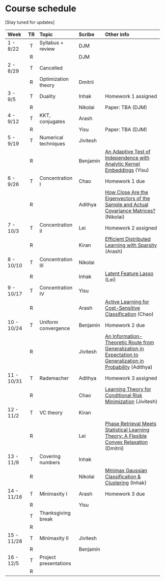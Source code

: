 # Course schedule

[Stay tuned for updates]

| Week | TR | Topic | Scribe | Other info |
|:---|:---:|:---|:---|:---|
|1 - 8/22  | T | Syllabus + review    | DJM | |
|        | R |                      | DJM |
|2 - 8/29  | T | Cancelled
|        | R |      Optimization theory  | Dmitrii |   
|3 - 9/5   | T | Duality            | Inhak | Homework 1 assigned |
|        | R |                      | Nikolai | Paper: TBA (DJM) |
|4 - 9/12  | T | KKT, conjugates      | Arash | 
|        | R |                      | Yisu | Paper: TBA (DJM)|
|5 - 9/19  | T | Numerical techniques | Jivitesh | 
|        | R |                      | Benjamin | [An Adaptive Test of Independence with Analytic Kernel Embeddings](http://proceedings.mlr.press/v70/jitkrittum17a.html) (Yisu)|
|6 - 9/26  | T | Concentration I      | Chao | Homework 1 due
|        | R |                      | Adithya | [How Close Are the Eigenvectors of the Sample and Actual Covariance Matrices?](http://proceedings.mlr.press/v70/loukas17a.html) (Nikolai)|
|7 - 10/3  | T | Concentration II     | Lei | Homework 2 assigned |
|        | R |                      | Kiran| [Efficient Distributed Learning with Sparsity](http://proceedings.mlr.press/v70/wang17f.html) (Arash)
|8 - 10/10 | T | Concentration III    | Nikolai | 
|        | R |                      | Inhak | [Latent Feature Lasso](http://proceedings.mlr.press/v70/yen17a.html) (Lei) |
|9 - 10/17 | T | Concentration IV     | Yisu | 
|        | R |                      | Arash | [Active Learning for Cost-Sensitive Classification](http://proceedings.mlr.press/v70/krishnamurthy17a.html) (Chao) |
|10 - 10/24| T | Uniform convergence  | Benjamin | Homework 2 due
|        | R |                      | Jivitesh | [An Information-Theoretic Route from Generalization in Expectation to Generalization in Probability](http://proceedings.mlr.press/v54/alabdulmohsin17a.html) (Adithya) |
|11 - 10/31| T | Rademacher           | Adithya | Homework 3 assigned
|        | R |                      | Chao | [Learning Theory for Conditional Risk Minimization](http://proceedings.mlr.press/v54/zimin17a.html) (Jivitesh) |
|12 - 11/2 | T | VC theory            | Kiran |  |
|        | R |                      | Lei | [Phase Retrieval Meets Statistical Learning Theory: A Flexible Convex Relaxation](http://proceedings.mlr.press/v54/bahmani17a.html)  (Dmitrii) |
|13 - 11/9 | T | Covering numbers     | Inhak | 
|        | R |                      | Nikolai | [Minimax Gaussian Classification \& Clustering](http://proceedings.mlr.press/v54/li17a.html) (Inhak)|
|14 - 11/16| T | Minimaxity I         | Arash | Homework 3 due |
|        | R |                      | Yisu |  |
|        | T | Thanksgiving break   |
|        | R |
|15 - 11/28| T | Minimaxity II        | Jivitesh | 
|        | R |                      | Benjamin |  |
|16 - 12/5 | T | Project presentations
|        | R |                      
   
